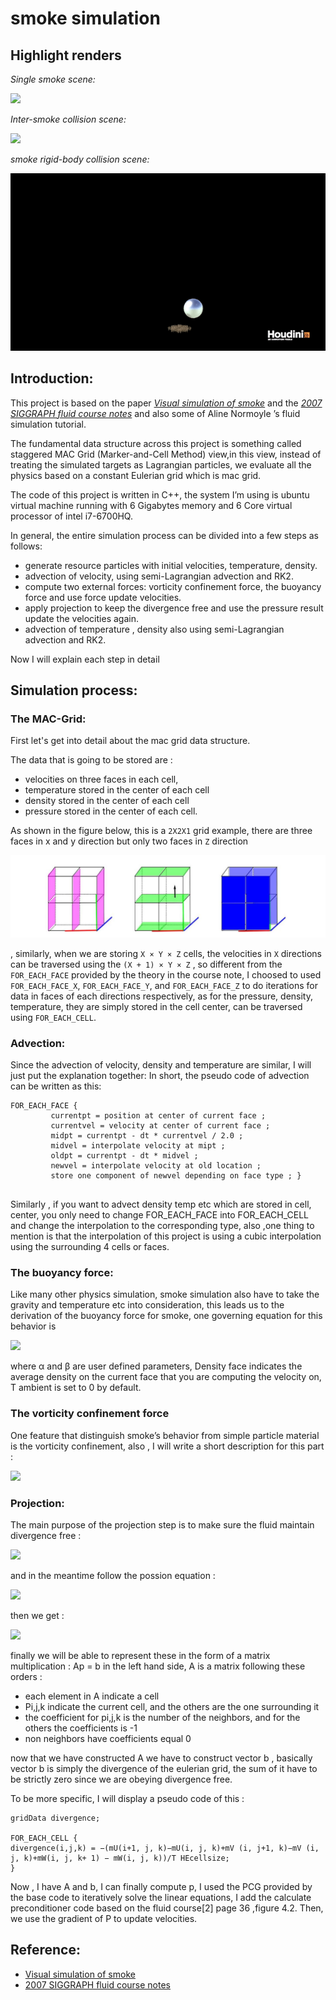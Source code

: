 # smoke simulation # 

## Highlight renders

*Single smoke scene:*

![](image/onesmoke.gif)   


*Inter-smoke collision scene:*

![](image/twosmoke.gif) 


*smoke rigid-body collision scene:*

![](image/smokesphere.gif)


## Introduction:

This project is based on the paper [*Visual simulation of smoke*](https://web.stanford.edu/class/cs237d/smoke.pdf)
and the [*2007 SIGGRAPH fluid course notes*](https://www.cs.ubc.ca/~rbridson/fluidsimulation/fluids_notes.pdf) and also some of Aline Normoyle ’s fluid simulation tutorial.

The fundamental
data structure across this project is something called staggered MAC Grid (Marker-and-Cell Method) view,in this view,
instead of treating the simulated targets as Lagrangian particles, we evaluate all the physics based
on a constant Eulerian grid which is mac grid.

The code of this project is written in C++, the system I’m using is ubuntu virtual machine running with 6 Gigabytes memory and 6 Core virtual
processor of intel i7-6700HQ.

In general, the entire simulation process can be divided into a few steps as follows:
- generate resource particles with initial velocities, temperature, density.
- advection of velocity, using semi-Lagrangian advection and RK2.
- compute two external forces: vorticity confinement force, the buoyancy force and use force
update velocities.
- apply projection to keep the divergence free and use the pressure result update the velocities
again.
- advection of temperature , density also using semi-Lagrangian advection and RK2.

Now I will explain each step in detail

## Simulation process:

### The MAC-Grid:

First let's get into detail about the mac grid data structure.

The data that is going to be stored are : 
- velocities on three faces in each cell, 
- temperature stored in the center of each cell
- density stored in the center of each cell
- pressure stored in the center of each cell. 

As shown in the figure below, this is a ```2X2X1``` grid
example, there are three faces in x and y direction but only two faces in ```Z``` direction

![](image/f1.JPG)

, similarly,
when we are storing ```X × Y × Z``` cells, the velocities in ```X``` directions can be traversed using the
```(X + 1) × Y × Z``` , so different from the ```FOR_EACH_FACE``` provided by the theory in the course note, I choosed to used
```FOR_EACH_FACE_X```, ```FOR_EACH_FACE_Y```, and ```FOR_EACH_FACE_Z``` to do iterations
for data in faces of each directions respectively, as for the pressure, density, temperature, they are
simply stored in the cell center, can be traversed using ```FOR_EACH_CELL```.

### Advection:

Since the advection of velocity, density and temperature are similar, I will just put the explanation
together:
In short, the pseudo code of advection can be written as this:

``` 
FOR_EACH_FACE {
         currentpt = position at center of current face ;
         currentvel = velocity at center of current face ;
         midpt = currentpt - dt * currentvel / 2.0 ;
         midvel = interpolate velocity at mipt ;
         oldpt = currentpt - dt * midvel ;
         newvel = interpolate velocity at old location ;
         store one component of newvel depending on face type ; }
         
```

Similarly , if you want to advect density temp etc which are stored in cell, center, you only
need to change FOR_EACH_FACE into FOR_EACH_CELL and change the interpolation to
the corresponding type, also ,one thing to mention is that the interpolation of this project is using
a cubic interpolation using the surrounding 4 cells or faces.

### The buoyancy force:
Like many other physics simulation, smoke simulation also have to take the gravity and temperature
etc into consideration, this leads us to the derivation of the buoyancy force for smoke, one governing
equation for this behavior is

![](image/f2.JPG)

where α and β are user defined parameters, Density face indicates the average density on the
current face that you are computing the velocity on, T ambient is set to 0 by default.

### The vorticity confinement force

One feature that distinguish smoke’s behavior from simple particle material is the vorticity confinement,
also , I will write a short description for this part :

![](image/f3.JPG)

### Projection:

The main purpose of the projection step is to make sure the fluid maintain divergence free :

![](image/f4.JPG)

and in the meantime follow the possion equation :

![](image/f5.JPG)

then we get :

![](image/f6.JPG)

finally we will be able to represent these in the form of a matrix multiplication : Ap = b in the
left hand side, A is a matrix following these orders :

- each element in A indicate a cell
- Pi,j,k indicate the current cell, and the others are the one surrounding it
- the coefficient for pi,j,k is the number of the neighbors, and for the others the coefficients is -1
- non neighbors have coefficients equal 0

now that we have constructed A we have to construct vector b , basically vector b is simply
the divergence of the eulerian grid, the sum of it have to be strictly zero since we are obeying
divergence free.

To be more specific, I will display a pseudo code of this :

```
gridData divergence;

FOR_EACH_CELL {
divergence(i,j,k) = −(mU(i+1, j, k)−mU(i, j, k)+mV (i, j+1, k)−mV (i, j, k)+mW(i, j, k+ 1) − mW(i, j, k))/T HEcellsize;
}

```

Now , I have A and b, I can finally compute p, I used the PCG provided by the base code to
iteratively solve the linear equations, I add the calculate preconditioner code based on the fluid course[2] page 36 ,figure 4.2.
Then, we use the gradient of P to update velocities.

## Reference:
- [Visual simulation of smoke](https://web.stanford.edu/class/cs237d/smoke.pdf)
- [2007 SIGGRAPH fluid course notes](https://www.cs.ubc.ca/~rbridson/fluidsimulation/fluids_notes.pdf)
